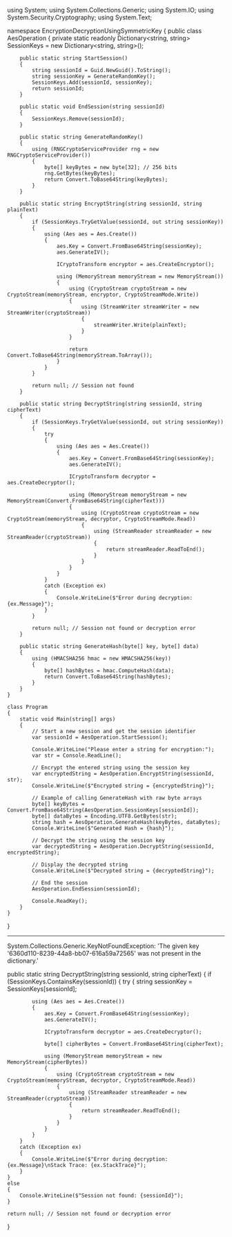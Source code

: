 using System;
using System.Collections.Generic;
using System.IO;
using System.Security.Cryptography;
using System.Text;

namespace EncryptionDecryptionUsingSymmetricKey
{
    public class AesOperation
    {
        private static readonly Dictionary<string, string> SessionKeys = new Dictionary<string, string>();

        public static string StartSession()
        {
            string sessionId = Guid.NewGuid().ToString();
            string sessionKey = GenerateRandomKey();
            SessionKeys.Add(sessionId, sessionKey);
            return sessionId;
        }

        public static void EndSession(string sessionId)
        {
            SessionKeys.Remove(sessionId);
        }

        public static string GenerateRandomKey()
        {
            using (RNGCryptoServiceProvider rng = new RNGCryptoServiceProvider())
            {
                byte[] keyBytes = new byte[32]; // 256 bits
                rng.GetBytes(keyBytes);
                return Convert.ToBase64String(keyBytes);
            }
        }

        public static string EncryptString(string sessionId, string plainText)
        {
            if (SessionKeys.TryGetValue(sessionId, out string sessionKey))
            {
                using (Aes aes = Aes.Create())
                {
                    aes.Key = Convert.FromBase64String(sessionKey);
                    aes.GenerateIV();

                    ICryptoTransform encryptor = aes.CreateEncryptor();

                    using (MemoryStream memoryStream = new MemoryStream())
                    {
                        using (CryptoStream cryptoStream = new CryptoStream(memoryStream, encryptor, CryptoStreamMode.Write))
                        {
                            using (StreamWriter streamWriter = new StreamWriter(cryptoStream))
                            {
                                streamWriter.Write(plainText);
                            }
                        }

                        return Convert.ToBase64String(memoryStream.ToArray());
                    }
                }
            }

            return null; // Session not found
        }

        public static string DecryptString(string sessionId, string cipherText)
        {
            if (SessionKeys.TryGetValue(sessionId, out string sessionKey))
            {
                try
                {
                    using (Aes aes = Aes.Create())
                    {
                        aes.Key = Convert.FromBase64String(sessionKey);
                        aes.GenerateIV();

                        ICryptoTransform decryptor = aes.CreateDecryptor();

                        using (MemoryStream memoryStream = new MemoryStream(Convert.FromBase64String(cipherText)))
                        {
                            using (CryptoStream cryptoStream = new CryptoStream(memoryStream, decryptor, CryptoStreamMode.Read))
                            {
                                using (StreamReader streamReader = new StreamReader(cryptoStream))
                                {
                                    return streamReader.ReadToEnd();
                                }
                            }
                        }
                    }
                }
                catch (Exception ex)
                {
                    Console.WriteLine($"Error during decryption: {ex.Message}");
                }
            }

            return null; // Session not found or decryption error
        }

        public static string GenerateHash(byte[] key, byte[] data)
        {
            using (HMACSHA256 hmac = new HMACSHA256(key))
            {
                byte[] hashBytes = hmac.ComputeHash(data);
                return Convert.ToBase64String(hashBytes);
            }
        }
    }

    class Program
    {
        static void Main(string[] args)
        {
            // Start a new session and get the session identifier
            var sessionId = AesOperation.StartSession();

            Console.WriteLine("Please enter a string for encryption:");
            var str = Console.ReadLine();

            // Encrypt the entered string using the session key
            var encryptedString = AesOperation.EncryptString(sessionId, str);
            Console.WriteLine($"Encrypted string = {encryptedString}");

            // Example of calling GenerateHash with raw byte arrays
            byte[] keyBytes = Convert.FromBase64String(AesOperation.SessionKeys[sessionId]);
            byte[] dataBytes = Encoding.UTF8.GetBytes(str);
            string hash = AesOperation.GenerateHash(keyBytes, dataBytes);
            Console.WriteLine($"Generated Hash = {hash}");

            // Decrypt the string using the session key
            var decryptedString = AesOperation.DecryptString(sessionId, encryptedString);

            // Display the decrypted string
            Console.WriteLine($"Decrypted string = {decryptedString}");

            // End the session
            AesOperation.EndSession(sessionId);

            Console.ReadKey();
        }
    }
}

******************
System.Collections.Generic.KeyNotFoundException: 'The given key '6360d110-8239-44a8-bb07-616a59a72565' was not present in the dictionary.'

public static string DecryptString(string sessionId, string cipherText)
{
    if (SessionKeys.ContainsKey(sessionId))
    {
        try
        {
            string sessionKey = SessionKeys[sessionId];

            using (Aes aes = Aes.Create())
            {
                aes.Key = Convert.FromBase64String(sessionKey);
                aes.GenerateIV();

                ICryptoTransform decryptor = aes.CreateDecryptor();

                byte[] cipherBytes = Convert.FromBase64String(cipherText);

                using (MemoryStream memoryStream = new MemoryStream(cipherBytes))
                {
                    using (CryptoStream cryptoStream = new CryptoStream(memoryStream, decryptor, CryptoStreamMode.Read))
                    {
                        using (StreamReader streamReader = new StreamReader(cryptoStream))
                        {
                            return streamReader.ReadToEnd();
                        }
                    }
                }
            }
        }
        catch (Exception ex)
        {
            Console.WriteLine($"Error during decryption: {ex.Message}\nStack Trace: {ex.StackTrace}");
        }
    }
    else
    {
        Console.WriteLine($"Session not found: {sessionId}");
    }

    return null; // Session not found or decryption error
}


